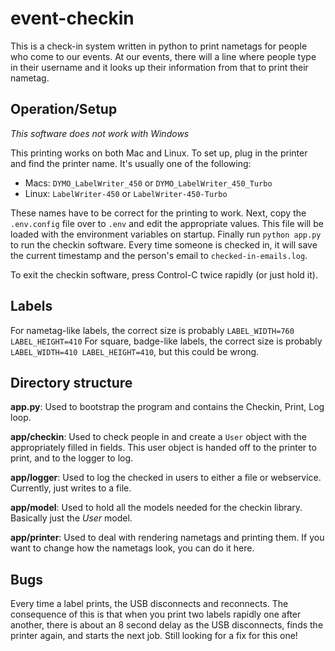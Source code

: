 event-checkin
=============

This is a check-in system written in python to print nametags for people who come to our events. At our events, there will a line where people type in their username and it looks up their information from that to print their nametag.

Operation/Setup
---------------

*This software does not work with Windows*

This printing works on both Mac and Linux. To set up, plug in the printer and find the printer name. It's usually one of the following:

- Macs: `DYMO_LabelWriter_450` or `DYMO_LabelWriter_450_Turbo`
- Linux: `LabelWriter-450` or `LabelWriter-450-Turbo`

These names have to be correct for the printing to work. Next, copy the `.env.config` file over to `.env` and edit the appropriate values. This file will be loaded with the environment variables on startup. Finally run `python app.py` to run the checkin software. Every time someone is checked in, it will save the current timestamp and the person's email to `checked-in-emails.log`.

To exit the checkin software, press Control-C twice rapidly (or just hold it).

Labels
------

For nametag-like labels, the correct size is probably `LABEL_WIDTH=760 LABEL_HEIGHT=410`
For square, badge-like labels, the correct size is probably `LABEL_WIDTH=410 LABEL_HEIGHT=410`, but this could be wrong.

Directory structure
-------------------

**app.py**:
Used to bootstrap the program and contains the Checkin, Print, Log loop.

**app/checkin**:
Used to check people in and create a `User` object with the appropriately filled in fields. This user object is handed off to the printer to print, and to the logger to log.

**app/logger**:
Used to log the checked in users to either a file or webservice. Currently, just writes to a file.

**app/model**:
Used to hold all the models needed for the checkin library. Basically just the *User* model.

**app/printer**:
Used to deal with rendering nametags and printing them. If you want to change how the nametags look, you can do it here.


Bugs
----

Every time a label prints, the USB disconnects and reconnects. The consequence of this is that when you print two labels rapidly one after another, there is about an 8 second delay as the USB disconnects, finds the printer again, and starts the next job. Still looking for a fix for this one!
